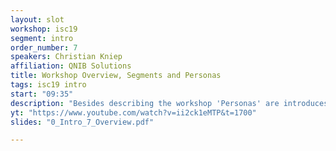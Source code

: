 ```yaml
---
layout: slot
workshop: isc19
segment: intro
order_number: 7
speakers: Christian Kniep
affiliation: QNIB Solutions
title: Workshop Overview, Segments and Personas
tags: isc19 intro
start: "09:35"
description: "Besides describing the workshop 'Personas' are introduces, which will attend the panel discussion with a narrow view of a particular use case in mind (SME, Large/Small Academia & Research Sites, Ops, Infrastructure)."
yt: "https://www.youtube.com/watch?v=ii2ck1eMTP&t=1700"
slides: "0_Intro_7_Overview.pdf"

---
```


